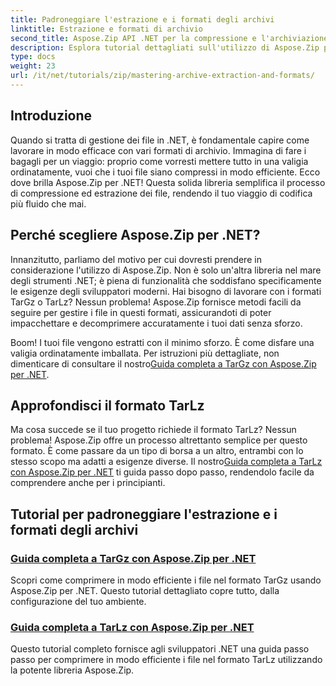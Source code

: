 ```yaml
---
title: Padroneggiare l'estrazione e i formati degli archivi
linktitle: Estrazione e formati di archivio
second_title: Aspose.Zip API .NET per la compressione e l'archiviazione dei file
description: Esplora tutorial dettagliati sull'utilizzo di Aspose.Zip per .NET per padroneggiare formati di estrazione e compressione di archivi come TarGz e TarLz.
type: docs
weight: 23
url: /it/net/tutorials/zip/mastering-archive-extraction-and-formats/
---
```

## Introduzione

Quando si tratta di gestione dei file in .NET, è fondamentale capire come lavorare in modo efficace con vari formati di archivio. Immagina di fare i bagagli per un viaggio: proprio come vorresti mettere tutto in una valigia ordinatamente, vuoi che i tuoi file siano compressi in modo efficiente. Ecco dove brilla Aspose.Zip per .NET! Questa solida libreria semplifica il processo di compressione ed estrazione dei file, rendendo il tuo viaggio di codifica più fluido che mai.

## Perché scegliere Aspose.Zip per .NET?

Innanzitutto, parliamo del motivo per cui dovresti prendere in considerazione l'utilizzo di Aspose.Zip. Non è solo un'altra libreria nel mare degli strumenti .NET; è piena di funzionalità che soddisfano specificamente le esigenze degli sviluppatori moderni. Hai bisogno di lavorare con i formati TarGz o TarLz? Nessun problema! Aspose.Zip fornisce metodi facili da seguire per gestire i file in questi formati, assicurandoti di poter impacchettare e decomprimere accuratamente i tuoi dati senza sforzo.

 Boom! I tuoi file vengono estratti con il minimo sforzo. È come disfare una valigia ordinatamente imballata. Per istruzioni più dettagliate, non dimenticare di consultare il nostro[Guida completa a TarGz con Aspose.Zip per .NET](./comprehensive-guide-to-tar-gz/). 

## Approfondisci il formato TarLz

 Ma cosa succede se il tuo progetto richiede il formato TarLz? Nessun problema! Aspose.Zip offre un processo altrettanto semplice per questo formato. È come passare da un tipo di borsa a un altro, entrambi con lo stesso scopo ma adatti a esigenze diverse. Il nostro[Guida completa a TarLz con Aspose.Zip per .NET](./comprehensive-guide-to-tar-lz/) ti guida passo dopo passo, rendendolo facile da comprendere anche per i principianti.

## Tutorial per padroneggiare l'estrazione e i formati degli archivi
### [Guida completa a TarGz con Aspose.Zip per .NET](./comprehensive-guide-to-tar-gz/)
Scopri come comprimere in modo efficiente i file nel formato TarGz usando Aspose.Zip per .NET. Questo tutorial dettagliato copre tutto, dalla configurazione del tuo ambiente.
### [Guida completa a TarLz con Aspose.Zip per .NET](./comprehensive-guide-to-tar-lz/)
Questo tutorial completo fornisce agli sviluppatori .NET una guida passo passo per comprimere in modo efficiente i file nel formato TarLz utilizzando la potente libreria Aspose.Zip.